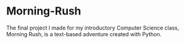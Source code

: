 # Morning-Rush
The final project I made for my introductory Computer Science class, Morning Rush, is a text-based adventure created with Python.
